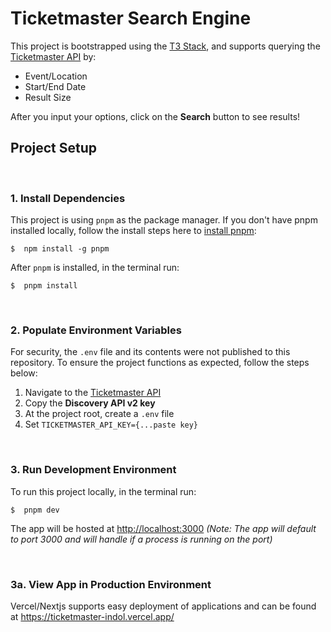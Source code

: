 # Ticketmaster Search Engine

This project is bootstrapped using the [T3 Stack](https://create.t3.gg/), and supports querying the [Ticketmaster API](https://developer.ticketmaster.com/api-explorer/) by:

- Event/Location
- Start/End Date
- Result Size

After you input your options, click on the <b>Search</b> button to see results!

## Project Setup

<br />

### 1. Install Dependencies

This project is using `pnpm` as the package manager. If you don't have pnpm installed locally, follow the install steps here to [install pnpm](https://pnpm.io/installation):

```terminal
$  npm install -g pnpm
```

After `pnpm` is installed, in the terminal run:

```terminal
$  pnpm install
```

<br />

### 2. Populate Environment Variables

For security, the `.env` file and its contents were not published to this repository. To ensure the project functions as expected, follow the steps below:

1. Navigate to the [Ticketmaster API](https://developer.ticketmaster.com/api-explorer/)
2. Copy the <b>Discovery API v2 key</b>
3. At the project root, create a `.env` file
4. Set `TICKETMASTER_API_KEY={...paste key}`

<br />

### 3. Run Development Environment

To run this project locally, in the terminal run:

```terminal
$  pnpm dev
```

The app will be hosted at [http://localhost:3000](http://localhost:3000) <i>(Note: The app will default to port 3000 and will handle if a process is running on the port)</i>

<br />

### 3a. View App in Production Environment

Vercel/Nextjs supports easy deployment of applications and can be found at https://ticketmaster-indol.vercel.app/
